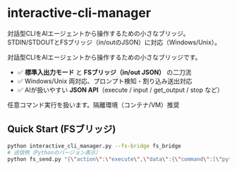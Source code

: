 # interactive-cli-manager
対話型CLIをAIエージェントから操作するための小さなブリッジ。STDIN/STDOUTとFSブリッジ（in/outのJSON）に対応（Windows/Unix）。

対話型CLIをAIエージェントから操作するための小さなブリッジです。  
- ✅ **標準入出力モード** と **FSブリッジ（in/out JSON）** の二刀流
- ✅ Windows/Unix 両対応、プロンプト検知・割り込み送出対応
- ✅ AIが扱いやすい **JSON API**（execute / input / get_output / stop など）

任意コマンド実行を扱います。隔離環境（コンテナ/VM）推奨

## Quick Start (FSブリッジ)
```bash
python interactive_cli_manager.py --fs-bridge fs_bridge
# 送信例（Pythonのバージョン表示）
python fs_send.py "{\"action\":\"execute\",\"data\":{\"command\":[\"python\",\"-V\"],\"wait_for\":\"exited\",\"timeout\":10}}"
